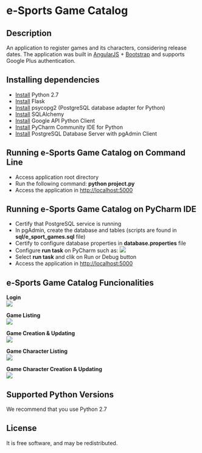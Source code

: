 # e-Sports Game Catalog

## Description
An application to register games and its characters, considering release dates.
The application was built in [AngularJS](https://angularjs.org/) + [Bootstrap](http://getbootstrap.com/) and supports Google Plus authentication.

## Installing dependencies
- [Install](https://www.python.org/downloads/) Python 2.7
- [Install](http://flask.pocoo.org/docs/0.12/installation/) Flask
- [Install](http://initd.org/psycopg/docs/install.html) psycopg2 (PostgreSQL database adapter for Python)
- [Install](http://docs.sqlalchemy.org/en/latest/intro.html#installation-guide) SQLAlchemy
- [Install](https://developers.google.com/api-client-library/python/start/installation) Google API Python Client
- [Install](https://www.jetbrains.com/pycharm) PyCharm Community IDE for Python
- [Install](https://www.postgresql.org/download) PostgreSQL Database Server with pgAdmin Client

## Running e-Sports Game Catalog on Command Line
- Access application root directory
- Run the following command: **python project.py**
- Access the application in [http://localhost:5000](http://localhost:5000)

## Running e-Sports Game Catalog on PyCharm IDE
- Certify that PostgreSQL service is running
- In pgAdmin, create the database and tables (scripts are found in **sql/e_sport_games.sql** file)
- Certify to configure database properties in **database.properties** file
- Configure **run task** on PyCharm such as:
![](http://imageshack.com/a/img924/9261/ewbH22.png?raw=true)
- Select **run task** and clik on Run or Debug button
- Access the application in [http://localhost:5000](http://localhost:5000)

## e-Sports Game Catalog Funcionalities
**Login** <br/>
![](https://imagizer.imageshack.us/v2/579x362q90/923/5h5ZQV.png?raw=true)

**Game Listing** <br/>
![](http://imagizer.imageshack.us/v2/1055x327q90/923/Pq88uT.png?raw=true)

**Game Creation & Updating** <br/>
![](http://imagizer.imageshack.us/v2/836x510q90/924/ziu5Md.png?raw=true)

**Game Character Listing** <br/>
![](http://imagizer.imageshack.us/v2/1055x410q90/923/hL2eOf.png?raw=true)

**Game Character Creation & Updating** <br/>
![](http://imagizer.imageshack.us/v2/880x510q90/924/AFYnld.png?raw=true)

## Supported Python Versions
We recommend that you use Python 2.7

## License
It is free software, and may be redistributed.